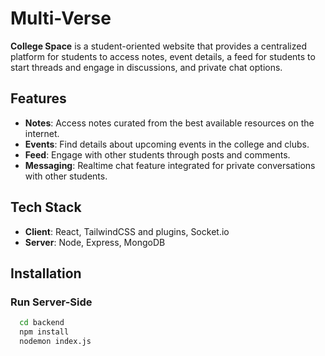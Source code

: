 # Multi-Verse

**College Space** is a student-oriented website that provides a centralized platform for students to access notes, event details, a feed for students to start threads and engage in discussions, and private chat options.

## Features

- **Notes**: Access notes curated from the best available resources on the internet.
- **Events**: Find details about upcoming events in the college and clubs.
- **Feed**: Engage with other students through posts and comments.
- **Messaging**: Realtime chat feature integrated for private conversations with other students.

## Tech Stack

- **Client**: React, TailwindCSS and plugins, Socket.io
- **Server**: Node, Express, MongoDB

## Installation

### Run Server-Side

```bash
  cd backend
  npm install
  nodemon index.js
